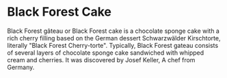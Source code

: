 # Black Forest Cake
Black Forest gâteau or Black Forest cake is a chocolate sponge cake with a rich cherry filling based on the German
dessert Schwarzwälder Kirschtorte, literally "Black Forest Cherry-torte". Typically, Black Forest gateau consists of
several layers of chocolate sponge cake sandwiched with whipped cream and cherries. It was discovered by Josef Keller, A chef from Germany.